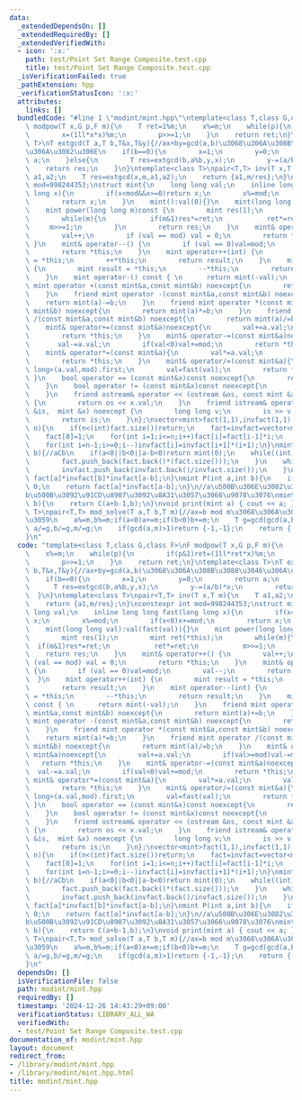 ```yaml
---
data:
  _extendedDependsOn: []
  _extendedRequiredBy: []
  _extendedVerifiedWith:
  - icon: ':x:'
    path: test/Point Set Range Composite.test.cpp
    title: test/Point Set Range Composite.test.cpp
  _isVerificationFailed: true
  _pathExtension: hpp
  _verificationStatusIcon: ':x:'
  attributes:
    links: []
  bundledCode: "#line 1 \"modint/mint.hpp\"\ntemplate<class T,class G,class F>\nF\
    \ modpow(T x,G p,F m){\n    T ret=1%m;\n    x%=m;\n    while(p){\n        if(p&1)ret=(1ll*ret*x)%m;\n\
    \        x=(1ll*x*x)%m;\n        p>>=1;\n    }\n    return ret;\n}\ntemplate<class\
    \ T>\nT extgcd(T a,T b,T&x,T&y){//ax+by=gcd(a,b)\u3068\u306A\u308B\u3088\u3046\
    \u306A\u3082\u306E\n    if(b==0){\n        x=1;\n        y=0;\n        return\
    \ a;\n    }else{\n        T res=extgcd(b,a%b,y,x);\n        y-=(a/b)*x;\n    \
    \    return res;\n    }\n}\ntemplate<class T>\npair<T,T> inv(T x,T m){\n    T\
    \ a1,a2;\n    T res=extgcd(x,m,a1,a2);\n    return {a1,m/res};\n}\nconstexpr int\
    \ mod=998244353;\nstruct mint{\n    long long val;\n    inline long long fast(long\
    \ long x){\n        if(x<mod&&x>=0)return x;\n        x%=mod;\n        if(x<0)x+=mod;\n\
    \        return x;\n    }\n    mint():val(0){}\n    mint(long long val):val(fast(val)){}\n\
    \    mint power(long long m)const {\n        mint res(1);\n        mint ret(*this);\n\
    \        while(m){\n           if(m&1)res*=ret;\n           ret*=ret;\n      \
    \     m>>=1;\n        }\n        return res;\n    }\n    mint& operator++() {\n\
    \        val++;\n        if (val == mod) val = 0;\n        return *this;\n   \
    \ }\n    mint& operator--() {\n        if (val == 0)val=mod;\n        val--;\n\
    \        return *this;\n    }\n    mint operator++(int) {\n        mint result\
    \ = *this;\n        ++*this;\n        return result;\n    }\n    mint operator--(int)\
    \ {\n        mint result = *this;\n        --*this;\n        return result;\n\
    \    }\n    mint operator-() const { \n      return mint(-val);\n    }\n    friend\
    \ mint operator +(const mint&a,const mint&b) noexcept{\n        return mint(a)+=b;\n\
    \    }\n    friend mint operator -(const mint&a,const mint&b) noexcept{\n    \
    \    return mint(a)-=b;\n    }\n    friend mint operator *(const mint&a,const\
    \ mint&b) noexcept{\n        return mint(a)*=b;\n    }\n    friend mint operator\
    \ /(const mint&a,const mint&b) noexcept{\n        return mint(a)/=b;\n    }\n\
    \    mint& operator+=(const mint&a)noexcept{\n        val+=a.val;\n        if(val>=mod)val-=mod;\n\
    \        return *this;\n    }\n    mint& operator-=(const mint&a)noexcept{\n \
    \       val-=a.val;\n        if(val<0)val+=mod;\n        return *this;\n    }\n\
    \    mint& operator*=(const mint&a){\n        val*=a.val;\n        val=fast(val);\n\
    \        return *this;\n    }\n    mint& operator/=(const mint&a){\n        val*=inv<long\
    \ long>(a.val,mod).first;\n        val=fast(val);\n        return *this;\n   \
    \ }\n    bool operator == (const mint&x)const noexcept{\n        return this->val==x.val;\n\
    \    }\n    bool operator != (const mint&x)const noexcept{\n        return this->val!=x.val;\n\
    \    }\n    friend ostream& operator << (ostream &os, const mint &x) noexcept\
    \ {\n        return os << x.val;\n    }\n    friend istream& operator >> (istream\
    \ &is,  mint &x) noexcept {\n        long long v;\n        is >> v;\n        x=mint(v);\n\
    \        return is;\n    }\n};\nvector<mint>fact(1,1),invfact(1,1);\nvoid build(int\
    \ n){\n    if(n<(int)fact.size())return;\n    fact=invfact=vector<mint>(n+1);\n\
    \    fact[0]=1;\n    for(int i=1;i<=n;i++)fact[i]=fact[i-1]*i;\n    invfact[n]=(1/fact[n]);\n\
    \    for(int i=n-1;i>=0;i--)invfact[i]=invfact[i+1]*(i+1);\n}\nmint C(int a,int\
    \ b){//aCb\n    if(a<0||b<0||a-b<0)return mint(0);\n    while((int)fact.size()<=a){\n\
    \        fact.push_back(fact.back()*(fact.size()));\n    }\n    while((int)invfact.size()<=a){\n\
    \        invfact.push_back(invfact.back()/invfact.size());\n    }\n    return\
    \ fact[a]*invfact[b]*invfact[a-b];\n}\nmint P(int a,int b){\n    if(a<b||b<0)return\
    \ 0;\n    return fact[a]*invfact[a-b];\n}\n//a\u500B\u306E\u3082\u306E\u304B\u3089\
    b\u500B\u3092\u91CD\u8907\u3092\u8A31\u3057\u3066\u9078\u3076\nmint H(int a,int\
    \ b){\n    return C(a+b-1,b);\n}\nvoid print(mint a) { cout << a; }\ntemplate<class\
    \ T>\npair<T,T> mod_solve(T a,T b,T m){//ax=b mod m\u3068\u306A\u308Bx\u3092\u8FD4\
    \u3059\n    a%=m,b%=m;if(a<0)a+=m;if(b<0)b+=m;\n    T g=gcd(gcd(a,b),m);\n   \
    \ a/=g,b/=g,m/=g;\n    if(gcd(a,m)>1)return {-1,-1};\n    return {(inv(a,m).first*b)%m,inv(a,m).second};\n\
    }\n"
  code: "template<class T,class G,class F>\nF modpow(T x,G p,F m){\n    T ret=1%m;\n\
    \    x%=m;\n    while(p){\n        if(p&1)ret=(1ll*ret*x)%m;\n        x=(1ll*x*x)%m;\n\
    \        p>>=1;\n    }\n    return ret;\n}\ntemplate<class T>\nT extgcd(T a,T\
    \ b,T&x,T&y){//ax+by=gcd(a,b)\u3068\u306A\u308B\u3088\u3046\u306A\u3082\u306E\n\
    \    if(b==0){\n        x=1;\n        y=0;\n        return a;\n    }else{\n  \
    \      T res=extgcd(b,a%b,y,x);\n        y-=(a/b)*x;\n        return res;\n  \
    \  }\n}\ntemplate<class T>\npair<T,T> inv(T x,T m){\n    T a1,a2;\n    T res=extgcd(x,m,a1,a2);\n\
    \    return {a1,m/res};\n}\nconstexpr int mod=998244353;\nstruct mint{\n    long\
    \ long val;\n    inline long long fast(long long x){\n        if(x<mod&&x>=0)return\
    \ x;\n        x%=mod;\n        if(x<0)x+=mod;\n        return x;\n    }\n    mint():val(0){}\n\
    \    mint(long long val):val(fast(val)){}\n    mint power(long long m)const {\n\
    \        mint res(1);\n        mint ret(*this);\n        while(m){\n         \
    \  if(m&1)res*=ret;\n           ret*=ret;\n           m>>=1;\n        }\n    \
    \    return res;\n    }\n    mint& operator++() {\n        val++;\n        if\
    \ (val == mod) val = 0;\n        return *this;\n    }\n    mint& operator--()\
    \ {\n        if (val == 0)val=mod;\n        val--;\n        return *this;\n  \
    \  }\n    mint operator++(int) {\n        mint result = *this;\n        ++*this;\n\
    \        return result;\n    }\n    mint operator--(int) {\n        mint result\
    \ = *this;\n        --*this;\n        return result;\n    }\n    mint operator-()\
    \ const { \n      return mint(-val);\n    }\n    friend mint operator +(const\
    \ mint&a,const mint&b) noexcept{\n        return mint(a)+=b;\n    }\n    friend\
    \ mint operator -(const mint&a,const mint&b) noexcept{\n        return mint(a)-=b;\n\
    \    }\n    friend mint operator *(const mint&a,const mint&b) noexcept{\n    \
    \    return mint(a)*=b;\n    }\n    friend mint operator /(const mint&a,const\
    \ mint&b) noexcept{\n        return mint(a)/=b;\n    }\n    mint& operator+=(const\
    \ mint&a)noexcept{\n        val+=a.val;\n        if(val>=mod)val-=mod;\n     \
    \   return *this;\n    }\n    mint& operator-=(const mint&a)noexcept{\n      \
    \  val-=a.val;\n        if(val<0)val+=mod;\n        return *this;\n    }\n   \
    \ mint& operator*=(const mint&a){\n        val*=a.val;\n        val=fast(val);\n\
    \        return *this;\n    }\n    mint& operator/=(const mint&a){\n        val*=inv<long\
    \ long>(a.val,mod).first;\n        val=fast(val);\n        return *this;\n   \
    \ }\n    bool operator == (const mint&x)const noexcept{\n        return this->val==x.val;\n\
    \    }\n    bool operator != (const mint&x)const noexcept{\n        return this->val!=x.val;\n\
    \    }\n    friend ostream& operator << (ostream &os, const mint &x) noexcept\
    \ {\n        return os << x.val;\n    }\n    friend istream& operator >> (istream\
    \ &is,  mint &x) noexcept {\n        long long v;\n        is >> v;\n        x=mint(v);\n\
    \        return is;\n    }\n};\nvector<mint>fact(1,1),invfact(1,1);\nvoid build(int\
    \ n){\n    if(n<(int)fact.size())return;\n    fact=invfact=vector<mint>(n+1);\n\
    \    fact[0]=1;\n    for(int i=1;i<=n;i++)fact[i]=fact[i-1]*i;\n    invfact[n]=(1/fact[n]);\n\
    \    for(int i=n-1;i>=0;i--)invfact[i]=invfact[i+1]*(i+1);\n}\nmint C(int a,int\
    \ b){//aCb\n    if(a<0||b<0||a-b<0)return mint(0);\n    while((int)fact.size()<=a){\n\
    \        fact.push_back(fact.back()*(fact.size()));\n    }\n    while((int)invfact.size()<=a){\n\
    \        invfact.push_back(invfact.back()/invfact.size());\n    }\n    return\
    \ fact[a]*invfact[b]*invfact[a-b];\n}\nmint P(int a,int b){\n    if(a<b||b<0)return\
    \ 0;\n    return fact[a]*invfact[a-b];\n}\n//a\u500B\u306E\u3082\u306E\u304B\u3089\
    b\u500B\u3092\u91CD\u8907\u3092\u8A31\u3057\u3066\u9078\u3076\nmint H(int a,int\
    \ b){\n    return C(a+b-1,b);\n}\nvoid print(mint a) { cout << a; }\ntemplate<class\
    \ T>\npair<T,T> mod_solve(T a,T b,T m){//ax=b mod m\u3068\u306A\u308Bx\u3092\u8FD4\
    \u3059\n    a%=m,b%=m;if(a<0)a+=m;if(b<0)b+=m;\n    T g=gcd(gcd(a,b),m);\n   \
    \ a/=g,b/=g,m/=g;\n    if(gcd(a,m)>1)return {-1,-1};\n    return {(inv(a,m).first*b)%m,inv(a,m).second};\n\
    }\n"
  dependsOn: []
  isVerificationFile: false
  path: modint/mint.hpp
  requiredBy: []
  timestamp: '2024-12-26 14:43:29+09:00'
  verificationStatus: LIBRARY_ALL_WA
  verifiedWith:
  - test/Point Set Range Composite.test.cpp
documentation_of: modint/mint.hpp
layout: document
redirect_from:
- /library/modint/mint.hpp
- /library/modint/mint.hpp.html
title: modint/mint.hpp
---
```

